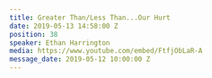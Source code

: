 ```yaml
---
title: Greater Than/Less Than...Our Hurt
date: 2019-05-13 14:58:00 Z
position: 38
speaker: Ethan Harrington
media: https://www.youtube.com/embed/FtfjObLaR-A
message_date: 2019-05-12 10:00:00 Z
---
```


